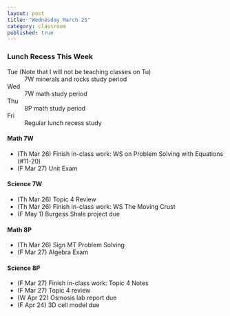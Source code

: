 ```yaml
---
layout: post
title: "Wednesday March 25"
category: classroom
published: true
---
```

<div class="alert alert-info" role="alert">
<h3>Lunch Recess This Week</h3>
<dl>
  <dt>Tue (Note that I will not be teaching classes on Tu)</dt>
  <dd>7W minerals and rocks study period</dd>
  <dt>Wed</dt>
  <dd>7W math study period</dd>
  <dt>Thu</dt>
  <dd>8P math study period</dd>
  <dt>Fri</dt>
  <dd>Regular lunch recess study</dd>
</dl>
</div>

#### Math 7W
* (Th Mar 26) Finish in-class work: WS on Problem Solving with Equations (#11-20)
* (F Mar 27) Unit Exam

#### Science 7W
* (Th Mar 26) Topic 4 Review
* (Th Mar 26) Finish in-class work: WS The Moving Crust
* (F May 1) Burgess Shale project due

#### Math 8P
* (Th Mar 26) Sign MT Problem Solving
* (F Mar 27) Algebra Exam

#### Science 8P
* (F Mar 27) Finish in-class work: Topic 4 Notes
* (F Mar 27) Topic 4 review
* (W Apr 22) Osmosis lab report due
* (F Apr 24) 3D cell model due

